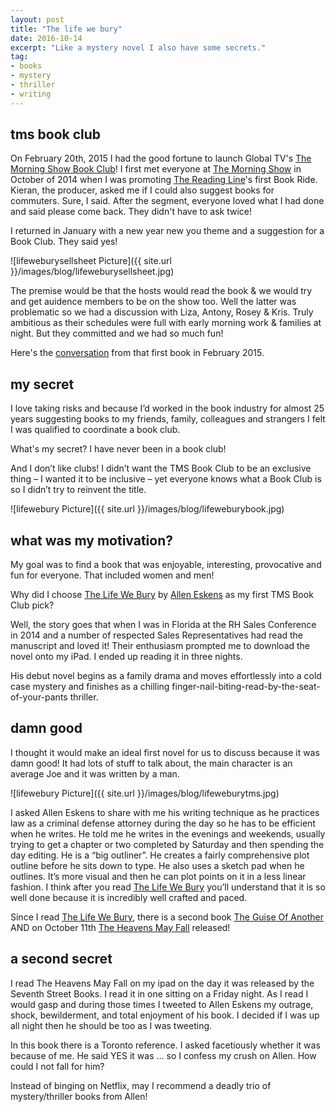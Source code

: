 ```yaml
---
layout: post
title: "The life we bury"
date: 2016-10-14
excerpt: "Like a mystery novel I also have some secrets."
tag:
- books
- mystery
- thriller
- writing
---
```


## tms book club

On February 20th, 2015 I had the good fortune to launch Global TV's [The Morning Show Book Club](http://penguinrandomhouse.ca/programs/tms-book-club)! I first met everyone at [The Morning Show](http://globalnews.ca/national/program/the-morning-show) in October of 2014 when I was promoting [The Reading Line](http://thereadingline.ca/)'s first Book Ride. Kieran, the producer, asked me if I could also suggest books for commuters. Sure, I said. After the segment, everyone loved what I had done and said please come back.  They didn't have to ask twice!

I returned in January with a new year new you theme and a suggestion for a Book Club. They said yes!

![lifeweburysellsheet Picture]({{ site.url }}/images/blog/lifeweburysellsheet.jpg)

The premise would be that the hosts would read the book & we would try and get auidence members to be on the show too. Well the latter was problematic so we had a discussion with Liza, Antony, Rosey & Kris. Truly ambitious as their schedules were full with early morning work & families at night. But they committed and we had so much fun!

Here's the [conversation](http://globalnews.ca/video/1834253/tms-book-club-the-life-we-bury%20) from that first book in February 2015.

## my secret

I love taking risks and because I’d worked in the book industry for almost 25 years suggesting books to my friends, family, colleagues and strangers I felt I was qualified to coordinate a book club.

What's my secret?  I have never been in a book club!

And I don’t like clubs! I didn’t want the TMS Book Club to be an exclusive thing – I wanted it to be inclusive – yet everyone knows what a Book Club is so I didn’t try to reinvent the title.

![lifewebury Picture]({{ site.url }}/images/blog/lifeweburybook.jpg)

## what was my motivation?

My goal was to find a book that was enjoyable, interesting, provocative and fun for everyone. That included women and men!

Why did I choose [The Life We Bury](https://www.goodreads.com/book/show/20758175-the-life-we-bury) by [Allen Eskens](http://alleneskens.com/) as my first TMS Book Club pick?

Well, the story goes that when I was in Florida at the RH Sales Conference in 2014 and a number of respected Sales Representatives had read the manuscript and loved it! Their enthusiasm prompted me to download the novel onto my iPad. I ended up reading it in three nights.

His debut novel begins as a family drama and moves effortlessly into a cold case mystery and finishes as a chilling finger-nail-biting-read-by-the-seat-of-your-pants thriller.

## damn good

I thought it would make an ideal first novel for us to discuss because it was damn good! It had lots of stuff to talk about, the main character is an average Joe and it was written by a man.

![lifewebury Picture]({{ site.url }}/images/blog/lifeweburytms.jpg)

I asked Allen Eskens to share with me his writing technique as he practices law as a criminal defense attorney during the day so he has to be efficient when he writes. He told me he writes in the evenings and weekends, usually trying to get a chapter or two completed by Saturday and then spending the day editing. He is a “big outliner”. He creates a fairly comprehensive plot outline before he sits down to type. He also uses a sketch pad when he outlines. It’s more visual and then he can plot points on it in a less linear fashion.  I think after you read [The Life We Bury](http://alleneskens.com/life-we-bury.php) you’ll understand that it is so well done because it is incredibly well crafted and paced.

Since I read [The Life We Bury](https://www.chapters.indigo.ca/en-ca/books/the-life-we-bury/9781616149987-item.html), there is a second book [The Guise Of Another](https://www.chapters.indigo.ca/en-ca/books/the-guise-of-another/9781633880764-item.html?ikwid=the+guise+of+another&ikwsec=Books&ikwidx=0) AND on October 11th [The Heavens May Fall](https://www.chapters.indigo.ca/en-ca/books/the-heavens-may-fall/9781633882058-item.html?ikwid=the+heavens+may+fall&ikwsec=Books&ikwidx=0) released!

## a second secret

I read The Heavens May Fall on my ipad on the day it was released by the Seventh Street Books. I read it in one sitting on a Friday night. As I read I would gasp and during those times I tweeted to Allen Eskens my outrage, shock, bewilderment, and total enjoyment of his book. I decided if I was up all night then he should be too as I was tweeting.

In this book there is a Toronto reference. I asked facetiously whether it was because of me. He said YES it was ... so I confess my crush on Allen. How could I not fall for him?

 Instead of binging on Netflix, may I recommend a deadly trio of mystery/thriller books from Allen!

